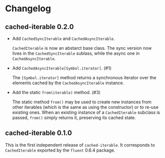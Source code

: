 # Changelog

## cached-iterable 0.2.0

  - Add `CachedSyncIterable` and `CachedAsyncIterable`.

    `CachedIterable` is now an abstarct base class. The sync version now
    lives in the `CachedSyncIterable` sublass, while the async one in
    `CachedAsyncIterable`.

  - Add `CachedAsyncIterable[Symbol.iterator]`. (#1)

    The `[Symbol.iterator]` method returns a synchronous iterator over the
    elements cached by the `CachedAsyncIterable` instance.

  - Add the static `from(iterable)` method. (#3)

    The static method `from()` may be used to create new instances from other
    iterables (which is the same as using the constructor) or to re-use
    existing ones. When an existing instance of a `CachedIterable` subclass
    is passed, `from()` simply returns it, preserving its cached state.

## cached-iterable 0.1.0

This is the first independent release of `cached-iterable`. It corresponds to
`CachedIterable` exported by the `fluent` 0.6.4 package.
